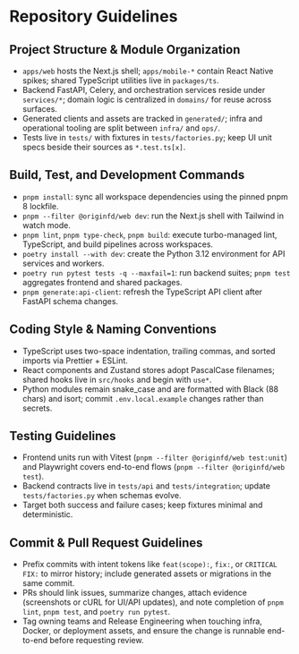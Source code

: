 # Repository Guidelines

## Project Structure & Module Organization

- `apps/web` hosts the Next.js shell; `apps/mobile-*` contain React Native spikes; shared TypeScript utilities live in `packages/ts`.
- Backend FastAPI, Celery, and orchestration services reside under `services/*`; domain logic is centralized in `domains/` for reuse across surfaces.
- Generated clients and assets are tracked in `generated/`; infra and operational tooling are split between `infra/` and `ops/`.
- Tests live in `tests/` with fixtures in `tests/factories.py`; keep UI unit specs beside their sources as `*.test.ts[x]`.

## Build, Test, and Development Commands

- `pnpm install`: sync all workspace dependencies using the pinned pnpm 8 lockfile.
- `pnpm --filter @originfd/web dev`: run the Next.js shell with Tailwind in watch mode.
- `pnpm lint`, `pnpm type-check`, `pnpm build`: execute turbo-managed lint, TypeScript, and build pipelines across workspaces.
- `poetry install --with dev`: create the Python 3.12 environment for API services and workers.
- `poetry run pytest tests -q --maxfail=1`: run backend suites; `pnpm test` aggregates frontend and shared packages.
- `pnpm generate:api-client`: refresh the TypeScript API client after FastAPI schema changes.

## Coding Style & Naming Conventions

- TypeScript uses two-space indentation, trailing commas, and sorted imports via Prettier + ESLint.
- React components and Zustand stores adopt PascalCase filenames; shared hooks live in `src/hooks` and begin with `use*`.
- Python modules remain snake_case and are formatted with Black (88 chars) and isort; commit `.env.local.example` changes rather than secrets.

## Testing Guidelines

- Frontend units run with Vitest (`pnpm --filter @originfd/web test:unit`) and Playwright covers end-to-end flows (`pnpm --filter @originfd/web test`).
- Backend contracts live in `tests/api` and `tests/integration`; update `tests/factories.py` when schemas evolve.
- Target both success and failure cases; keep fixtures minimal and deterministic.

## Commit & Pull Request Guidelines

- Prefix commits with intent tokens like `feat(scope):`, `fix:`, or `CRITICAL FIX:` to mirror history; include generated assets or migrations in the same commit.
- PRs should link issues, summarize changes, attach evidence (screenshots or cURL for UI/API updates), and note completion of `pnpm lint`, `pnpm test`, and `poetry run pytest`.
- Tag owning teams and Release Engineering when touching infra, Docker, or deployment assets, and ensure the change is runnable end-to-end before requesting review.
